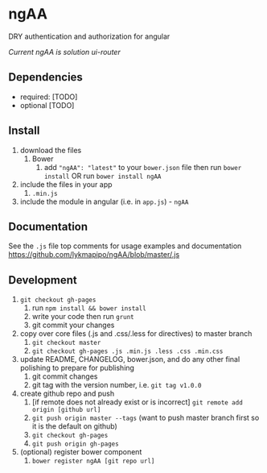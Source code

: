 ngAA
=======
DRY authentication and authorization for angular

*Current ngAA is solution ui-router*

## Dependencies
- required:
	[TODO]
- optional
	[TODO]

## Install
1. download the files
	1. Bower
		1. add `"ngAA": "latest"` to your `bower.json` file then run `bower install` OR run `bower install ngAA`
2. include the files in your app
	1. `.min.js`
3. include the module in angular (i.e. in `app.js`) - `ngAA`

## Documentation
See the `.js` file top comments for usage examples and documentation
https://github.com/lykmapipo/ngAA/blob/master/.js


## Development

1. `git checkout gh-pages`
	1. run `npm install && bower install`
	2. write your code then run `grunt`
	3. git commit your changes
2. copy over core files (.js and .css/.less for directives) to master branch
	1. `git checkout master`
	2. `git checkout gh-pages .js .min.js .less .css .min.css`
3. update README, CHANGELOG, bower.json, and do any other final polishing to prepare for publishing
	1. git commit changes
	2. git tag with the version number, i.e. `git tag v1.0.0`
4. create github repo and push
	1. [if remote does not already exist or is incorrect] `git remote add origin [github url]`
	2. `git push origin master --tags` (want to push master branch first so it is the default on github)
	3. `git checkout gh-pages`
	4. `git push origin gh-pages`
5. (optional) register bower component
	1. `bower register ngAA [git repo url]`
